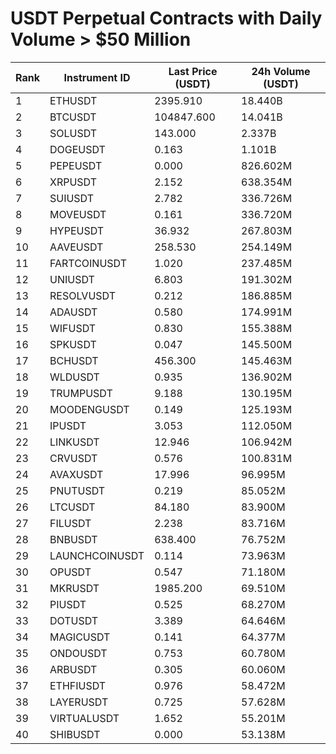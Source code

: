 # USDT Perpetual Contracts with Daily Volume > $50 Million

| Rank | Instrument ID | Last Price (USDT) | 24h Volume (USDT) |
|------|---------------|-------------------|-------------------|
| 1 | ETHUSDT | 2395.910 | 18.440B |
| 2 | BTCUSDT | 104847.600 | 14.041B |
| 3 | SOLUSDT | 143.000 | 2.337B |
| 4 | DOGEUSDT | 0.163 | 1.101B |
| 5 | PEPEUSDT | 0.000 | 826.602M |
| 6 | XRPUSDT | 2.152 | 638.354M |
| 7 | SUIUSDT | 2.782 | 336.726M |
| 8 | MOVEUSDT | 0.161 | 336.720M |
| 9 | HYPEUSDT | 36.932 | 267.803M |
| 10 | AAVEUSDT | 258.530 | 254.149M |
| 11 | FARTCOINUSDT | 1.020 | 237.485M |
| 12 | UNIUSDT | 6.803 | 191.302M |
| 13 | RESOLVUSDT | 0.212 | 186.885M |
| 14 | ADAUSDT | 0.580 | 174.991M |
| 15 | WIFUSDT | 0.830 | 155.388M |
| 16 | SPKUSDT | 0.047 | 145.500M |
| 17 | BCHUSDT | 456.300 | 145.463M |
| 18 | WLDUSDT | 0.935 | 136.902M |
| 19 | TRUMPUSDT | 9.188 | 130.195M |
| 20 | MOODENGUSDT | 0.149 | 125.193M |
| 21 | IPUSDT | 3.053 | 112.050M |
| 22 | LINKUSDT | 12.946 | 106.942M |
| 23 | CRVUSDT | 0.576 | 100.831M |
| 24 | AVAXUSDT | 17.996 | 96.995M |
| 25 | PNUTUSDT | 0.219 | 85.052M |
| 26 | LTCUSDT | 84.180 | 83.900M |
| 27 | FILUSDT | 2.238 | 83.716M |
| 28 | BNBUSDT | 638.400 | 76.752M |
| 29 | LAUNCHCOINUSDT | 0.114 | 73.963M |
| 30 | OPUSDT | 0.547 | 71.180M |
| 31 | MKRUSDT | 1985.200 | 69.510M |
| 32 | PIUSDT | 0.525 | 68.270M |
| 33 | DOTUSDT | 3.389 | 64.646M |
| 34 | MAGICUSDT | 0.141 | 64.377M |
| 35 | ONDOUSDT | 0.753 | 60.780M |
| 36 | ARBUSDT | 0.305 | 60.060M |
| 37 | ETHFIUSDT | 0.976 | 58.472M |
| 38 | LAYERUSDT | 0.725 | 57.628M |
| 39 | VIRTUALUSDT | 1.652 | 55.201M |
| 40 | SHIBUSDT | 0.000 | 53.138M |
